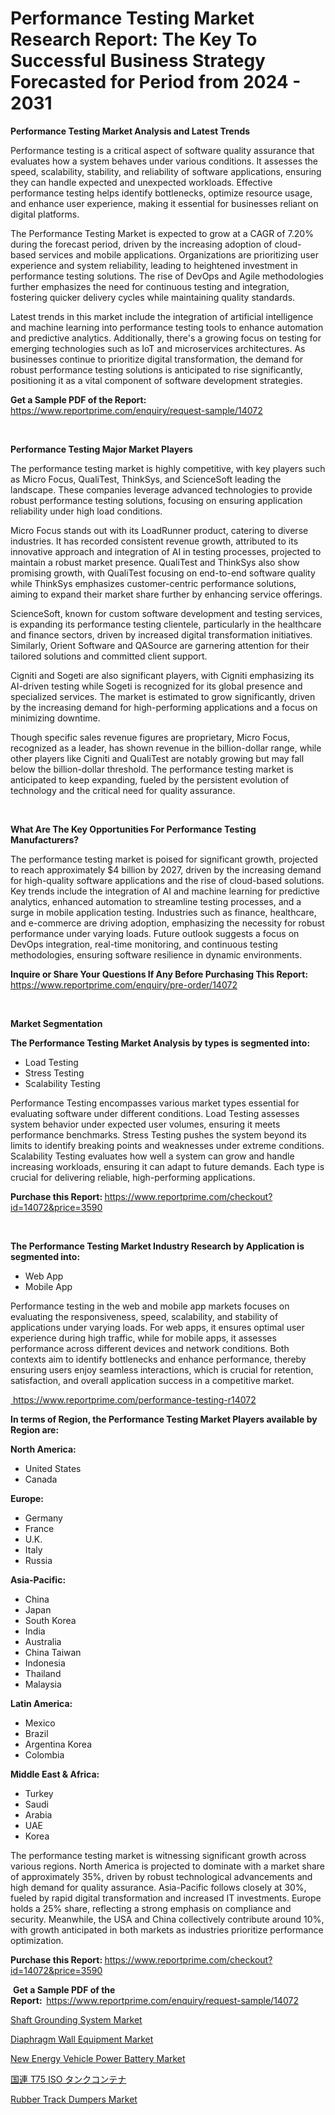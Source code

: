<p><h1>Performance Testing Market Research Report: The Key To Successful Business Strategy Forecasted for Period from 2024 - 2031</h1></p><p><strong>Performance Testing Market Analysis and Latest Trends</strong></p>
<p><p>Performance testing is a critical aspect of software quality assurance that evaluates how a system behaves under various conditions. It assesses the speed, scalability, stability, and reliability of software applications, ensuring they can handle expected and unexpected workloads. Effective performance testing helps identify bottlenecks, optimize resource usage, and enhance user experience, making it essential for businesses reliant on digital platforms.</p><p>The Performance Testing Market is expected to grow at a CAGR of 7.20% during the forecast period, driven by the increasing adoption of cloud-based services and mobile applications. Organizations are prioritizing user experience and system reliability, leading to heightened investment in performance testing solutions. The rise of DevOps and Agile methodologies further emphasizes the need for continuous testing and integration, fostering quicker delivery cycles while maintaining quality standards.</p><p>Latest trends in this market include the integration of artificial intelligence and machine learning into performance testing tools to enhance automation and predictive analytics. Additionally, there's a growing focus on testing for emerging technologies such as IoT and microservices architectures. As businesses continue to prioritize digital transformation, the demand for robust performance testing solutions is anticipated to rise significantly, positioning it as a vital component of software development strategies.</p></p>
<p><strong>Get a Sample PDF of the Report:&nbsp;</strong> <a href="https://www.reportprime.com/enquiry/request-sample/14072">https://www.reportprime.com/enquiry/request-sample/14072</a></p>
<p>&nbsp;</p>
<p><strong>Performance Testing Major Market Players</strong></p>
<p><p>The performance testing market is highly competitive, with key players such as Micro Focus, QualiTest, ThinkSys, and ScienceSoft leading the landscape. These companies leverage advanced technologies to provide robust performance testing solutions, focusing on ensuring application reliability under high load conditions.</p><p>Micro Focus stands out with its LoadRunner product, catering to diverse industries. It has recorded consistent revenue growth, attributed to its innovative approach and integration of AI in testing processes, projected to maintain a robust market presence. QualiTest and ThinkSys also show promising growth, with QualiTest focusing on end-to-end software quality while ThinkSys emphasizes customer-centric performance solutions, aiming to expand their market share further by enhancing service offerings.</p><p>ScienceSoft, known for custom software development and testing services, is expanding its performance testing clientele, particularly in the healthcare and finance sectors, driven by increased digital transformation initiatives. Similarly, Orient Software and QASource are garnering attention for their tailored solutions and committed client support.</p><p>Cigniti and Sogeti are also significant players, with Cigniti emphasizing its AI-driven testing while Sogeti is recognized for its global presence and specialized services. The market is estimated to grow significantly, driven by the increasing demand for high-performing applications and a focus on minimizing downtime.</p><p>Though specific sales revenue figures are proprietary, Micro Focus, recognized as a leader, has shown revenue in the billion-dollar range, while other players like Cigniti and QualiTest are notably growing but may fall below the billion-dollar threshold. The performance testing market is anticipated to keep expanding, fueled by the persistent evolution of technology and the critical need for quality assurance.</p></p>
<p>&nbsp;</p>
<p><strong>What Are The Key Opportunities For Performance Testing Manufacturers?</strong></p>
<p><p>The performance testing market is poised for significant growth, projected to reach approximately $4 billion by 2027, driven by the increasing demand for high-quality software applications and the rise of cloud-based solutions. Key trends include the integration of AI and machine learning for predictive analytics, enhanced automation to streamline testing processes, and a surge in mobile application testing. Industries such as finance, healthcare, and e-commerce are driving adoption, emphasizing the necessity for robust performance under varying loads. Future outlook suggests a focus on DevOps integration, real-time monitoring, and continuous testing methodologies, ensuring software resilience in dynamic environments.</p></p>
<p><strong>Inquire or Share Your Questions If Any Before Purchasing This Report:</strong> <a href="https://www.reportprime.com/enquiry/pre-order/14072">https://www.reportprime.com/enquiry/pre-order/14072</a></p>
<p>&nbsp;</p>
<p><strong>Market Segmentation</strong></p>
<p><strong>The Performance Testing Market Analysis by types is segmented into:</strong></p>
<p><ul><li>Load Testing</li><li>Stress Testing</li><li>Scalability Testing</li></ul></p>
<p><p>Performance Testing encompasses various market types essential for evaluating software under different conditions. Load Testing assesses system behavior under expected user volumes, ensuring it meets performance benchmarks. Stress Testing pushes the system beyond its limits to identify breaking points and weaknesses under extreme conditions. Scalability Testing evaluates how well a system can grow and handle increasing workloads, ensuring it can adapt to future demands. Each type is crucial for delivering reliable, high-performing applications.</p></p>
<p><strong>Purchase this Report:&nbsp;</strong><a href="https://www.reportprime.com/checkout?id=14072&price=3590">https://www.reportprime.com/checkout?id=14072&price=3590</a></p>
<p>&nbsp;</p>
<p><strong>The Performance Testing Market Industry Research by Application is segmented into:</strong></p>
<p><ul><li>Web App</li><li>Mobile App</li></ul></p>
<p><p>Performance testing in the web and mobile app markets focuses on evaluating the responsiveness, speed, scalability, and stability of applications under varying loads. For web apps, it ensures optimal user experience during high traffic, while for mobile apps, it assesses performance across different devices and network conditions. Both contexts aim to identify bottlenecks and enhance performance, thereby ensuring users enjoy seamless interactions, which is crucial for retention, satisfaction, and overall application success in a competitive market.</p></p>
<p><a href="https://www.reportprime.com/performance-testing-r14072">&nbsp;https://www.reportprime.com/performance-testing-r14072</a></p>
<p><strong>In terms of Region, the Performance Testing Market Players available by Region are:</strong></p>
<p>
    <p> <strong> North America: </strong>
        <ul>
            <li>United States</li>
            <li>Canada</li>
        </ul>
        </p> 
    <p> <strong> Europe: </strong>
        <ul>
            <li>Germany</li>
            <li>France</li>
            <li>U.K.</li>
            <li>Italy</li>
            <li>Russia</li>
        </ul>
        </p> 
    <p> <strong> Asia-Pacific: </strong>
        <ul>
            <li>China</li>
            <li>Japan</li>
            <li>South Korea</li>
            <li>India</li>
            <li>Australia</li>
            <li>China Taiwan</li>
            <li>Indonesia</li>
            <li>Thailand</li>
            <li>Malaysia</li>
        </ul>
        </p> 
    <p> <strong> Latin America: </strong>
        <ul>
            <li>Mexico</li>
            <li>Brazil</li>
            <li>Argentina Korea</li>
            <li>Colombia</li>
        </ul>
        </p> 
    <p> <strong> Middle East & Africa: </strong>
        <ul>
            <li>Turkey</li>
            <li>Saudi</li>
            <li>Arabia</li>
            <li>UAE</li>
            <li>Korea</li>
        </ul>
    </p>
    </p>
<p><p>The performance testing market is witnessing significant growth across various regions. North America is projected to dominate with a market share of approximately 35%, driven by robust technological advancements and high demand for quality assurance. Asia-Pacific follows closely at 30%, fueled by rapid digital transformation and increased IT investments. Europe holds a 25% share, reflecting a strong emphasis on compliance and security. Meanwhile, the USA and China collectively contribute around 10%, with growth anticipated in both markets as industries prioritize performance optimization.</p></p>
<p><strong>Purchase this Report: </strong><a href="https://www.reportprime.com/checkout?id=14072&price=3590">https://www.reportprime.com/checkout?id=14072&price=3590</a></p>
<p>&nbsp;<strong>Get a Sample PDF of the Report:&nbsp;&nbsp;</strong><a href="https://www.reportprime.com/enquiry/request-sample/14072">https://www.reportprime.com/enquiry/request-sample/14072</a></p>
<p><strong></strong></p>
<p><p><a href="https://issuu.com/reportprime-2/docs/shaft-grounding-system-market-size-_fdea8a5bb78fec">Shaft Grounding System Market</a></p><p><a href="https://www.linkedin.com/pulse/market-forecast-global-diaphragm-wall-equipment-trends-impact-pqlse?trackingId=F3jbnDYBReWPj8BdYPUkAA%3D%3D">Diaphragm Wall Equipment Market</a></p><p><a href="https://issuu.com/reportprime-2/docs/new-energy-vehicle-power-battery-ma_407edd5fcf122c">New Energy Vehicle Power Battery Market</a></p><p><a href="https://medium.com/@monserrateklfnsch/un-t75-iso-tank-containers-market-%E3%81%AE%E3%82%B0%E3%83%AD%E3%83%BC%E3%83%90%E3%83%AB%E5%B8%82%E5%A0%B4%E6%A6%82%E8%A6%81%E3%81%AF-%E4%B8%96%E7%95%8C%E3%81%8A%E3%82%88%E3%81%B3%E4%B8%BB%E8%A6%81%E5%B8%82%E5%A0%B4%E3%81%AB%E3%81%8A%E3%81%91%E3%82%8B%E6%A5%AD%E7%95%8C%E3%81%AB%E5%BD%B1%E9%9F%BF%E3%82%92%E4%B8%8E%E3%81%88%E3%82%8B%E4%B8%BB%E8%A6%81%E3%81%AA%E3%83%88%E3%83%AC%E3%83%B3%E3%83%89%E3%81%AB%E3%81%A4%E3%81%84%E3%81%A6-%E7%8B%AC%E8%87%AA%E3%81%AE%E8%A6%96%E7%82%B9%E3%82%92%E6%8F%90%E4%BE%9B%E3%81%97%E3%81%BE%E3%81%99-9407076949b5">国連 T75 ISO タンクコンテナ</a></p><p><a href="https://www.linkedin.com/pulse/what-growth-drivers-rubber-track-dumpers-market-comprehensive-3khxe?trackingId=IoGLKRDDTFCAkrp6wyPrGQ%3D%3D">Rubber Track Dumpers Market</a></p></p>
